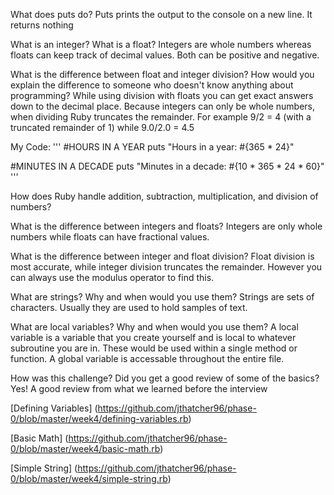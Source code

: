 What does puts do?
Puts prints the output to the console on a new line. It returns nothing

What is an integer? What is a float?
Integers are whole numbers whereas floats can keep track of decimal values. Both can be positive and negative.

What is the difference between float and integer division? How would you explain the difference to someone who doesn't know anything about programming?
While using division with floats you can get exact answers down to the decimal place. Because integers can only be whole numbers, when dividing Ruby truncates the remainder. For example 9/2 = 4 (with a truncated remainder of 1) while 9.0/2.0 = 4.5

My Code:
'''
#HOURS IN A YEAR
puts "Hours in a year: #{365 * 24}"

#MINUTES IN A DECADE
puts "Minutes in a decade: #{10 * 365 * 24 * 60}"
'''

How does Ruby handle addition, subtraction, multiplication, and division of numbers?

What is the difference between integers and floats?
Integers are only whole numbers while floats can have fractional values.

What is the difference between integer and float division?
Float division is most accurate, while integer division truncates the remainder. However you can always use the modulus operator to find this.

What are strings? Why and when would you use them?
Strings are sets of characters. Usually they are used to hold samples of text.

What are local variables? Why and when would you use them?
A local variable is a variable that you create yourself and is local to whatever subroutine you are in. These would be used within a single method or function. A global variable is accessable throughout the entire file. 

How was this challenge? Did you get a good review of some of the basics?
Yes! A good review from what we learned before the interview

[Defining Variables] (https://github.com/jthatcher96/phase-0/blob/master/week4/defining-variables.rb)

[Basic Math] (https://github.com/jthatcher96/phase-0/blob/master/week4/basic-math.rb)

[Simple String] (https://github.com/jthatcher96/phase-0/blob/master/week4/simple-string.rb)